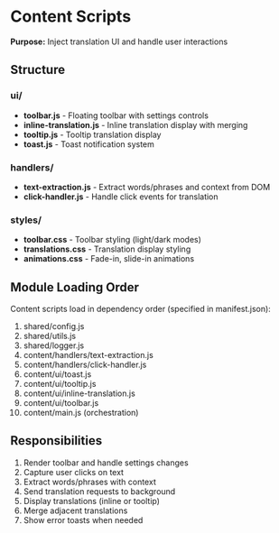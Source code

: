 # Content Scripts

**Purpose:** Inject translation UI and handle user interactions

## Structure

### ui/
- **toolbar.js** - Floating toolbar with settings controls
- **inline-translation.js** - Inline translation display with merging
- **tooltip.js** - Tooltip translation display
- **toast.js** - Toast notification system

### handlers/
- **text-extraction.js** - Extract words/phrases and context from DOM
- **click-handler.js** - Handle click events for translation

### styles/
- **toolbar.css** - Toolbar styling (light/dark modes)
- **translations.css** - Translation display styling
- **animations.css** - Fade-in, slide-in animations

## Module Loading Order

Content scripts load in dependency order (specified in manifest.json):
1. shared/config.js
2. shared/utils.js
3. shared/logger.js
4. content/handlers/text-extraction.js
5. content/handlers/click-handler.js
6. content/ui/toast.js
7. content/ui/tooltip.js
8. content/ui/inline-translation.js
9. content/ui/toolbar.js
10. content/main.js (orchestration)

## Responsibilities

1. Render toolbar and handle settings changes
2. Capture user clicks on text
3. Extract words/phrases with context
4. Send translation requests to background
5. Display translations (inline or tooltip)
6. Merge adjacent translations
7. Show error toasts when needed
